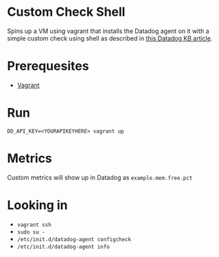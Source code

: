 # Custom Check Shell
Spins up a VM using vagrant that installs the Datadog agent on it with a simple
custom check using shell as described in [this Datadog KB
article](https://help.datadoghq.com/hc/en-us/articles/115000722623-How-can-I-gather-metrics-from-the-UNIX-shell-).

# Prerequesites
- [Vagrant](https://www.vagrantup.com/)

# Run
`DD_API_KEY=<YOURAPIKEYHERE> vagrant up`

# Metrics
Custom metrics will show up in Datadog as `example.mem.free.pct`

# Looking in
- `vagrant ssh`
- `sudo su -`
- `/etc/init.d/datadog-agent configcheck`
- `/etc/init.d/datadog-agent info`
